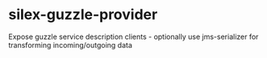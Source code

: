 # silex-guzzle-provider

Expose guzzle service description clients - optionally use jms-serializer for transforming incoming/outgoing data
